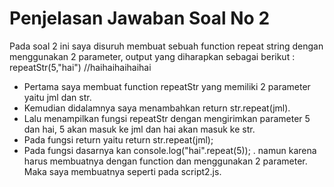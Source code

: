 # Penjelasan Jawaban Soal No 2
Pada soal 2 ini saya disuruh membuat sebuah function repeat string dengan menggunakan 2 parameter, output yang diharapkan sebagai berikut :
	repeatStr(5,"hai") //haihaihaihaihai

* Pertama saya membuat function repeatStr yang memiliki 2 parameter yaitu jml dan str.
* Kemudian didalamnya saya menambahkan return str.repeat(jml).
* Lalu menampilkan fungsi repeatStr dengan mengirimkan parameter 5 dan hai, 5 akan masuk ke jml dan hai akan masuk ke str.
* Pada fungsi return yaitu return str.repeat(jml);
* Pada fungsi dasarnya kan console.log("hai".repeat(5)); . namun karena harus membuatnya dengan function dan menggunakan 2 parameter. Maka saya membuatnya seperti pada script2.js.